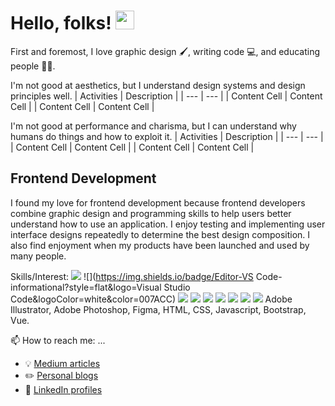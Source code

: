 # Hello, folks! <img src="https://raw.githubusercontent.com/MartinHeinz/MartinHeinz/master/wave.gif" width="30px">

First and foremost, I love graphic design :paintbrush:, writing code :computer:, and educating people :man_teacher:.

I'm not good at aesthetics, but I understand design systems and design principles well.
| Activities | Description |
| --- | --- |
| Content Cell  | Content Cell  |
| Content Cell  | Content Cell  |

I'm not good at performance and charisma, but I can understand why humans do things and how to exploit it.
| Activities | Description |
| --- | --- |
| Content Cell  | Content Cell  |
| Content Cell  | Content Cell  |

## Frontend Development
I found my love for frontend development because frontend developers combine graphic design and programming skills to help users better understand how to use an application. I enjoy testing and implementing user interface designs repeatedly to determine the best design composition. I also find enjoyment when my products have been launched and used by many people.

Skills/Interest:
![](https://img.shields.io/badge/OS-Windows-informational?style=flat&logo=Windows&logoColor=white&color=0078D6)
![](https://img.shields.io/badge/Editor-VS Code-informational?style=flat&logo=Visual Studio Code&logoColor=white&color=007ACC)
![](https://img.shields.io/badge/Code-JavaScript-informational?style=flat&logo=JavaScript&logoColor=white&color=F7DF1E)
![](https://img.shields.io/badge/Code-Python-informational?style=flat&logo=Python&logoColor=white&color=3776AB)
![](https://img.shields.io/badge/Code-PHP-informational?style=flat&logo=PHP&logoColor=white&color=777BB4)
![](https://img.shields.io/badge/Code-CodeIgniter-informational?style=flat&logo=CodeIgniter&logoColor=white&color=EF4223)
![](https://img.shields.io/badge/Code-Vue-informational?style=flat&logo=<LOGO_NAME>&logoColor=white&color=2bbc8a)
![](https://img.shields.io/badge/Code-FastAPI-informational?style=flat&logo=<LOGO_NAME>&logoColor=white&color=2bbc8a)
![](https://img.shields.io/badge/<WORD_ON_LEFT>-<WORD_ON_RIGHT>-informational?style=flat&logo=<LOGO_NAME>&logoColor=white&color=2bbc8a)
Adobe Illustrator, Adobe Photoshop, Figma, HTML, CSS, Javascript, Bootstrap, Vue.

📫 How to reach me: ...
 - :bulb: [Medium articles](https://medium.com/@yahyaqr)
 - :pencil2: [Personal blogs](https://yahyaqr.github.com/)
 - :office: [LinkedIn profiles](https://www.linkedin.com/in/yahya-aqrom/)
